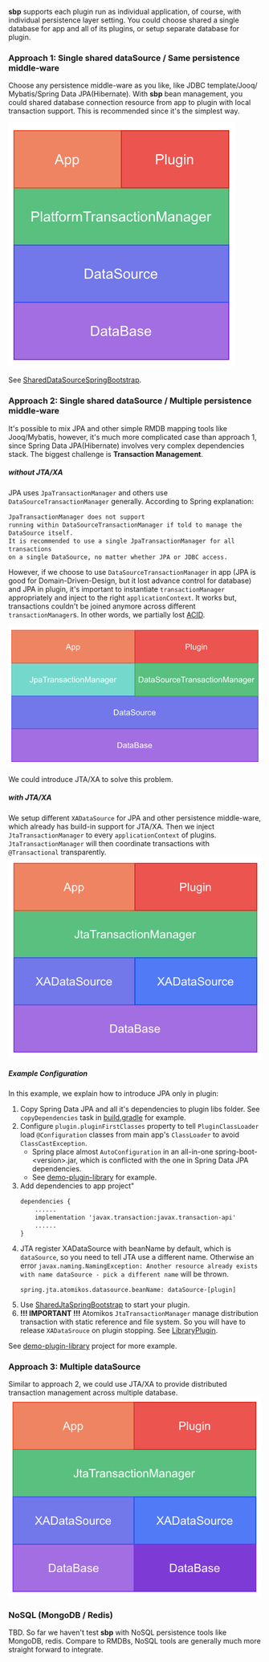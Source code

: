 **sbp** supports each plugin run as individual application, of
course, with individual persistence layer setting. You could choose shared
a single database for app and all of its plugins, or setup separate database
for plugin.

### Approach 1: Single shared dataSource / Same persistence middle-ware  
Choose any persistence middle-ware as you like, like JDBC template/Jooq/
Mybatis/Spring Data JPA(Hibernate). With **sbp** bean management, 
you could shared database connection resource from app to plugin with local
transaction support. This is recommended since it's the simplest way.

![](persistence_1.png?raw=true)

See [SharedDataSourceSpringBootstrap](../sbp-core/src/main/java/org/laxture/sbp/spring/boot/SharedDataSourceSpringBootstrap.java).

### Approach 2: Single shared dataSource / Multiple persistence middle-ware
It's possible to mix JPA and other simple RMDB mapping tools like Jooq/Mybatis,
however, it's much more complicated case than approach 1, since Spring Data JPA(Hibernate)
involves very complex dependencies stack. The biggest challenge is **Transaction
Management**.

##### without JTA/XA
JPA uses `JpaTransactionManager` and others use `DataSourceTransactionManager` generally.
According to Spring explanation:
```
JpaTransactionManager does not support 
running within DataSourceTransactionManager if told to manage the DataSource itself.
It is recommended to use a single JpaTransactionManager for all transactions
on a single DataSource, no matter whether JPA or JDBC access.
```
However, if we choose to use `DataSourceTransactionManager` in app 
(JPA is good for Domain-Driven-Design, but it lost advance control for database) 
and JPA in plugin, it's important to instantiate `transactionManager` appropriately
and inject to the right `applicationContext`. It works but, transactions couldn't be joined
anymore across different `transactionManager`s. In other words, we partially lost 
[ACID](https://en.wikipedia.org/wiki/ACID).

![](persistence_2.png?raw=true)

We could introduce JTA/XA to solve this problem.

##### with JTA/XA
We setup different `XADataSource` for JPA and other persistence middle-ware,
which already has build-in support for JTA/XA. Then we inject `JtaTransactionManager`
to every `applicationContext` of plugins. `JtaTransactionManager` will then
coordinate transactions with `@Transactional` transparently.
![](persistence_3.png?raw=true)

##### Example Configuration
In this example, we explain how to introduce JPA only in plugin:
1. Copy Spring Data JPA and all it's dependencies to plugin libs folder.
See `copyDependencies` task in [build.gradle](../plugins/demo-plugin-library/build.gradle) for example.
2. Configure `plugin.pluginFirstClasses` property to tell `PluginClassLoader`
load `@Configuration` classes from main app's `ClassLoader` to avoid `ClassCastException`.
    * Spring place almost `AutoConfiguration` in an all-in-one spring-boot-\<version\>.jar, which
    is conflicted with the one in Spring Data JPA dependencies.
    * See [demo-plugin-library](../plugins/demo-plugin-library/src/main/resources/application.yml) for example.
3. Add dependencies to app project"
    ```
    dependencies {
        ......
        implementation 'javax.transaction:javax.transaction-api'
        ......
    }
    ```
4. JTA register XADataSource with beanName by default, which is `dataSource`,
so you need to tell JTA use a different name. Otherwise an error 
`javax.naming.NamingException: Another resource already exists with name dataSource - pick a different name`
will be thrown.
   ```
   spring.jta.atomikos.datasource.beanName: dataSource-[plugin]
   ``` 
5. Use [SharedJtaSpringBootstrap](../sbp-core/src/main/java/org/laxture/sbp/spring/boot/SharedJtaSpringBootstrap.java)
to start your plugin.
6. **!!! IMPORTANT !!!** Atomikos `JtaTransactionManager` manage distribution transaction with static reference 
and file system. So you will have to release `XADataSrouce` on plugin stopping. 
See [LibraryPlugin](../plugins/demo-plugin-library/src/main/java/demo/sbp/library/LibraryPlugin.java).  

See [demo-plugin-library](../plugins/demo-plugin-library) project for more example.

### Approach 3: Multiple dataSource
Similar to approach 2, we could use JTA/XA to provide distributed transaction
management across multiple database.
![](persistence_4.png?raw=true)

### NoSQL (MongoDB / Redis)
TBD. So far we haven't test **sbp** with NoSQL persistence
tools like MongoDB, redis. Compare to RMDBs, NoSQL tools are generally
much more straight forward to integrate.
